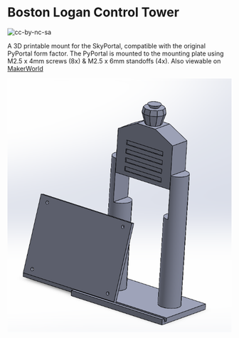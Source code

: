 # Boston Logan Control Tower
![cc-by-nc-sa](https://licensebuttons.net/l/by-nc-sa/3.0/88x31.png)

A 3D printable mount for the SkyPortal, compatible with the original PyPortal form factor. The PyPortal is mounted to the mounting plate using M2.5 x 4mm screws (8x) & M2.5 x 6mm standoffs (4x). Also viewable on [MakerWorld](https://makerworld.com/en/models/410275)

![assembly-exploded](./assembly.png)
